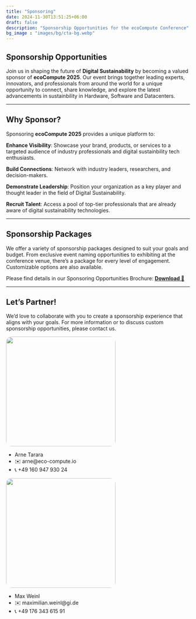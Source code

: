 ```yaml
---
title: "Sponsoring"
date: 2024-11-30T13:51:25+06:00
draft: false
description: "Sponsorship Opportunities for the ecoCompute Conference"
bg_image : "images/bg/cta-bg.webp"
---
```


## Sponsorship Opportunities

Join us in shaping the future of **Digital Sustainability** by becoming a valued sponsor of **ecoCompute 2025**. Our event brings together leading experts, innovators, and professionals from around the world for a unique opportunity to connect, share knowledge, and explore the latest advancements in sustainbility in Hardware, Software and Datacenters.

---


## Why Sponsor?

Sponsoring **ecoCompute 2025** provides a unique platform to:

**Enhance Visibility**: Showcase your brand, products, or services to a targeted audience of industry professionals and digital sustainbility tech enthusiasts.

**Build Connections**: Network with industry leaders, researchers, and decision-makers.

**Demonstrate Leadership**: Position your organization as a key player and thought leader in the field of Digital Sustainability.

**Recruit Talent**: Access a pool of top-tier professionals that are already aware of digital sustainability technologies.

---

## Sponsorship Packages

We offer a variety of sponsorship packages designed to suit your goals and budget. From exclusive event naming opportunities to exhibiting at the conference venue, there’s a package for every level of engagement. Customizable options are also available.

Please find details in our Sponsoring Opportunities Brochure: <u>[**Download  📕**](/files/ecoCompute_Sponsoring.pdf)</u>

---

## Let’s Partner!
We’d love to collaborate with you to create a sponsorship experience that aligns with your goals. For more information or to discuss custom sponsorship opportunities, please contact us.

<div id="sponsor-contact-box">
    <div class="sponsor-contact">
        <img srcset="/images/sponsoring/face_square_1MB@2x.webp 2x, /images/sponsoring/face_square_1MB.webp 1x" src="/images/sponsoring/face_square_1MB.webp" style="width: 300px; border-radius: 15px;">
        <div>
            <ul>
                <li>Arne Tarara</li>
                <li>✉️ arne@eco-compute.io </li>
                <li>📞 +49 160 947 930 24</li>
            </ul>
        </div>
    </div>
    <div class="sponsor-contact">
        <img srcset="/images/sponsoring/max_face@2x.webp 2x, /images/sponsoring/max_face.webp 1x" src="/images/sponsoring/max_face.webp" style="width: 300px; border-radius: 15px;">
            <div>
                <ul>
                    <li>Max Weinl</li>
                    <li>✉️ maximilian.weinl@gi.de </li>
                    <li>📞 +49 176 343 615 91</li>
                </ul>
            </div>
    </div>
</div>